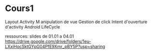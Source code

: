 # Cours1
Layout
Activity M
anipulation de vue 
Gestion de click 
Intent d'ouverture d'activity 
Android LifeCycle

ressources:
slides de 01.01 a 04.01
https://drive.google.com/drive/folders/1eu-LXxiHocSktGYpG04PfE9Xmr_pBY5P?usp=sharing


